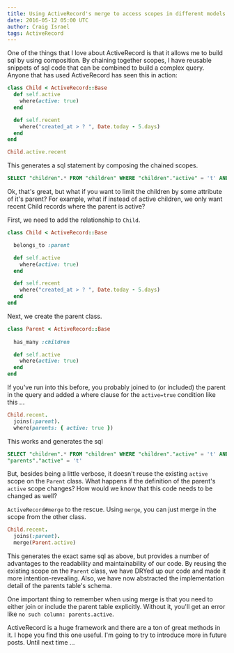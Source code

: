 ```yaml
---
title: Using ActiveRecord's merge to access scopes in different models
date: 2016-05-12 05:00 UTC
author: Craig Israel
tags: ActiveRecord
---
```


One of the things that I love about ActiveRecord is that it allows me to build sql by using 
composition.  By chaining together scopes, I have reusable snippets of sql code that can
be combined to build a complex query.  Anyone that has used ActiveRecord has seen this in action:

```ruby
class Child < ActiveRecord::Base
  def self.active
    where(active: true)
  end

  def self.recent
    where("created_at > ? ", Date.today - 5.days)
  end
end

Child.active.recent
```

This generates a sql statement by composing the chained scopes.

```sql
SELECT "children".* FROM "children" WHERE "children"."active" = 't' AND (created_at > '2016-05-06')"
```

Ok, that's great, but what if you want to limit the children by some attribute of it's parent?
For example, what if instead of active children, we only want recent Child records where the parent is active?

First, we need to add the relationship to `Child`.

```ruby
class Child < ActiveRecord::Base

  belongs_to :parent

  def self.active
    where(active: true)
  end

  def self.recent
    where("created_at > ? ", Date.today - 5.days)
  end
end
```

Next, we create the parent class.

```ruby
class Parent < ActiveRecord::Base
  
  has_many :children

  def self.active
    where(active: true)
  end
end
```

If you've run into this before, you probably joined to (or included) the parent in the query and added a where clause for the
`active=true` condition like this ...

```ruby
Child.recent.
  joins(:parent).
  where(parents: { active: true })
```

This works and generates the sql

```sql
SELECT "children".* FROM "children" WHERE "children"."active" = 't' AND (created_at > '2016-05-06')" AND
"parents"."active" = 't'
```

But, besides being a little verbose, it doesn't reuse the existing `active` scope on the `Parent` class.  What
happens if the definition of the parent's `active` scope changes?  How would we know that this code needs to be changed as well?

`ActiveRecord#merge` to the rescue.  Using `merge`, you can just merge in the scope from the other class.

```ruby
Child.recent.
  joins(:parent).
  merge(Parent.active)
```

This generates the exact same sql as above, but provides a number of advantages to the readability and
maintainability of our code.  By reusing the existing scope on the `Parent` class, we have DRYed up our
code and made it more intention-revealing.  Also, we have now abstracted the implementation detail of
the parents table's schema.

One important thing to remember when using merge is that you need to either join or include the parent table
explicitly.  Without it, you'll get an error like `no such column: parents.active`.

ActiveRecord is a huge framework and there are a ton of great methods in it.  I hope you find this one
useful.  I'm going to try to introduce more in future posts.  Until next time ...
